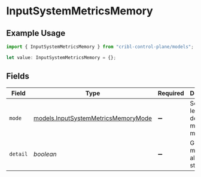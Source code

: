 # InputSystemMetricsMemory

## Example Usage

```typescript
import { InputSystemMetricsMemory } from "cribl-control-plane/models";

let value: InputSystemMetricsMemory = {};
```

## Fields

| Field                                                                            | Type                                                                             | Required                                                                         | Description                                                                      |
| -------------------------------------------------------------------------------- | -------------------------------------------------------------------------------- | -------------------------------------------------------------------------------- | -------------------------------------------------------------------------------- |
| `mode`                                                                           | [models.InputSystemMetricsMemoryMode](../models/inputsystemmetricsmemorymode.md) | :heavy_minus_sign:                                                               | Select the level of detail for memory metrics                                    |
| `detail`                                                                         | *boolean*                                                                        | :heavy_minus_sign:                                                               | Generate metrics for all memory states                                           |